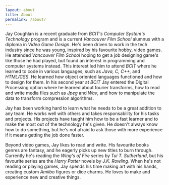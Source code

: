 ```yaml
---
layout: about
title: About
permalink: /about/
---
```


Jay Coughlan is a recent graduate from *BCIT's* *Computer System's Technology* program and is a current *Vancouver Film School* alumnus with a diploma in *Video Game Design*. He's been driven to work in the tech industry since he was young, inspired by his favourite hobby, video games. He attended *Vancouver Film School* hoping to get a job designing game's like those he had played, but found an interest in programming and computer systems instead. This interest led him to attend *BCIT* where he learned to code in various languages, such as *Java, C, C++,* and *HTML/CSS*. He learned how object oriented languages functioned and how to design for them. In his second year at *BCIT* Jay entered the Digital Processing option where he learned about fourier transforms, how to read and write media files such as *Jpeg* and *Wav*, and how to manipulate the data to transform compression algorithms. 

Jay has been working hard to learn what he needs to be a great addition to any team. He works well with others and takes responsability for his tasks and projects. His projects have taught him how to be a fast learner and to make the most out of the technology he's given. He doesn't always know how to do something, but he's not afraid to ask those with more experience if it means getting the job done faster.

Beyond video games, Jay likes to read and write. His favourite books genres are fantasy, and he eagerly picks up new titles to burn through. Currently he's reading the *Wing's of Fire* series by *Tui T. Sutherland*, but his favourite series are the *Harry Potter* novels by *J.K. Rowling*. When he's not reading or playing games, Jay spends his time making art with his hands, creating custom *Amiibo* figures or dice charms. He loves to make and experience new and creative things.